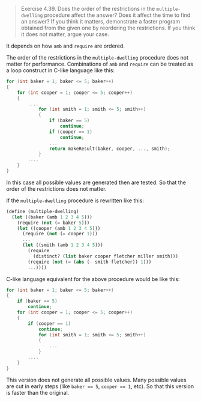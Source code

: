 > Exercise 4.39.  Does the order of the restrictions in the `multiple-dwelling`
> procedure affect the answer? Does it affect the time to find an answer? If
> you think it matters, demonstrate a faster program obtained from the given
> one by reordering the restrictions. If you think it does not matter, argue
> your case.

It depends on how `amb` and `require` are ordered.

The order of the restrictions in the `multiple-dwelling` procedure does not
matter for performance.  Combinations of `amb` and `require` can be treated as
a loop construct in C-like language like this:

```c
for (int baker = 1; baker <= 5; baker++)
{
    for (int cooper = 1; cooper <= 5; cooper++)
    {
        ....
            for (int smith = 1; smith <= 5; smith++)
            {
                if (baker == 5)
                    continue;
                if (cooper == 1)
                    continue;
                ...
                return makeResult(baker, cooper, ..., smith);
            }
        ....
    }
}
```

In this case all possible values are generated then are tested.  So that the
order of the restrictions does not matter.

If the `multiple-dwelling` procedure is rewritten like this:

```scheme
(define (multiple-dwelling)
  (let ((baker (amb 1 2 3 4 5)))
    (require (not (= baker 5)))
    (let ((cooper (amb 1 2 3 4 5)))
      (require (not (= cooper 1)))
      ...
      (let ((smith (amb 1 2 3 4 5)))
        (require
          (distinct? (list baker cooper fletcher miller smith)))
        (require (not (= (abs (- smith fletcher)) 1)))
        ...))))
```

C-like language equivalent for the above procedure would be like this:

```c
for (int baker = 1; baker <= 5; baker++)
{
    if (baker == 5)
        continue;
    for (int cooper = 1; cooper <= 5; cooper++)
    {
        if (cooper == 1)
            continue;
            for (int smith = 1; smith <= 5; smith++)
            {
                ...
            }
        ....
    }
}
```

This version does not generate all possible values.  Many possible values are
cut in early steps (like `baker == 5`, `cooper == 1`, etc).  So that this
version is faster than the original.
